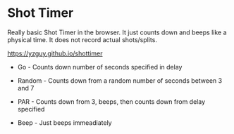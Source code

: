 # Shot Timer

Really basic Shot Timer in the browser. It just counts down and beeps like a physical time. It does not record actual shots/splits.

https://yzguy.github.io/shottimer

* Go - Counts down number of seconds specified in delay
 
* Random - Counts down from a random number of seconds between 3 and 7
 
* PAR - Counts down from 3, beeps, then counts down from delay specified
 
* Beep - Just beeps immeadiately
